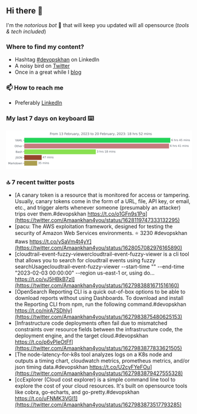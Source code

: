<!--- [![Hits](https://hits.seeyoufarm.com/api/count/incr/badge.svg?url=https%3A%2F%2Fgithub.com%2Fakhan4u%2Fhit-counter&count_bg=%2379C83D&title_bg=%23555555&icon=&icon_color=%23E7E7E7&title=visits&edge_flat=false)](https://hits.seeyoufarm.com) --->

## Hi there 👋

I'm the _notorious bot_ 🤣 that will keep you updated will all opensource (_tools & tech included_) 

### Where to find my content?

* Hashtag [#devopskhan](https://www.linkedin.com/feed/hashtag/devopskhan) on LinkedIn
* A noisy bird on [Twitter](https://twitter.com/Amaankhan4you)
* Once in a great while I [blog](https://linuxparrot.netlify.app) 


### 📫 **How to reach me**

* Preferably [LinkedIn](https://www.linkedin.com/in/amaan-khan-linux-ninja)

### My last 7 days on keyboard ⌨️

<img src="https://github.com/akhan4u/akhan4u/blob/main/images/stat.svg" alt="Amaan's Wakatime Activity!"/>

### 🔝 7 recent twitter posts
<!-- DEVDOJO:START -->
- [A canary token is a resource that is monitored for access or tampering. Usually, canary tokens come in the form of a URL, file, API key, or email, etc., and trigger alerts whenever someone &lpar;presumably an attacker&rpar; trips over them.#devopskhan https://t.co/o1GFn9s1Pq](https://twitter.com/Amaankhan4you/status/1628119747333132295)
- [pacu: The AWS exploitation framework, designed for testing the security of Amazon Web Services environments.
⭐️ 3230
#devopskhan #aws
https://t.co/ySaVm4t4yY](https://twitter.com/Amaankhan4you/status/1628057082976165890)
- [cloudtrail-event-fuzzy-viewercloudtrail-event-fuzzy-viewer is a cli tool that allows you to search for cloudtrail events using fuzzy searchUsagecloudtrail-event-fuzzy-viewer --start-time &quot;&quot; --end-time &quot;2023-02-03 00:00:00&quot; --region us-east-1 or, using do… https://t.co/vJ5HBkB7zI](https://twitter.com/Amaankhan4you/status/1627983881671516160)
- [OpenSearch Reporting CLI is a quick out-of-box options to be able to download reports without using Dashboards. To download and install the Reporting CLI from npm, run the following command.#devopskhan https://t.co/nirA7SDhly](https://twitter.com/Amaankhan4you/status/1627983875480625153)
- [Infrastructure code deployments often fail due to mismatched constraints over resource fields between the infrastructure code, the deployment engine, and the target cloud.#devopskhan https://t.co/p6vPIeOtFf](https://twitter.com/Amaankhan4you/status/1627983877833621505)
- [The node-latency-for-k8s tool analyzes logs on a K8s node and outputs a timing chart, cloudwatch metrics, prometheus metrics, and/or json timing data.#devopskhan https://t.co/U2cyFYeFOu](https://twitter.com/Amaankhan4you/status/1627983879427555328)
- [ccExplorer &lpar;Cloud cost explorer&rpar; is a simple command line tool to explore the cost of your cloud resources. It&#39;s built on opensource tools like cobra, go-echarts, and go-pretty.#devopskhan https://t.co/uFNMK3VGI1](https://twitter.com/Amaankhan4you/status/1627983873517793285)
<!-- DEVDOJO:END -->

<!-- ![Amaan's GitHub stats](https://github-readme-stats.vercel.app/api?username=akhan4u&count_private=true&show_icons=true&hide=contribs) -->
